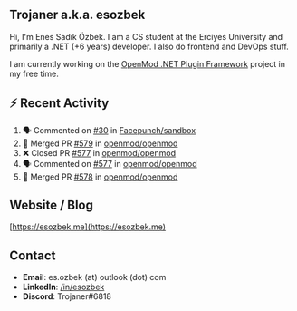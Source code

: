 ##  Trojaner a.k.a. esozbek
Hi, I'm Enes Sadık Özbek. I am a CS student at the Erciyes University and primarily a .NET (+6 years) developer. I also do frontend and DevOps stuff.

I am currently working on the [OpenMod .NET Plugin Framework](https://github.com/openmod/openmod) project in my free time. 

## :zap: Recent Activity

<!--START_SECTION:activity-->
1. 🗣 Commented on [#30](https://github.com/Facepunch/sandbox/issues/30) in [Facepunch/sandbox](https://github.com/Facepunch/sandbox)
2. 🎉 Merged PR [#579](https://github.com/openmod/openmod/pull/579) in [openmod/openmod](https://github.com/openmod/openmod)
3. ❌ Closed PR [#577](https://github.com/openmod/openmod/pull/577) in [openmod/openmod](https://github.com/openmod/openmod)
4. 🗣 Commented on [#577](https://github.com/openmod/openmod/issues/577) in [openmod/openmod](https://github.com/openmod/openmod)
5. 🎉 Merged PR [#578](https://github.com/openmod/openmod/pull/578) in [openmod/openmod](https://github.com/openmod/openmod)
<!--END_SECTION:activity-->

## Website / Blog
[https://esozbek.me](https://esozbek.me)

## Contact
- **Email**: es.ozbek (at) outlook (dot) com
- **LinkedIn**: [/in/esozbek](https://linkedin.com/in/esozbek)
- **Discord**: Trojaner#6818
